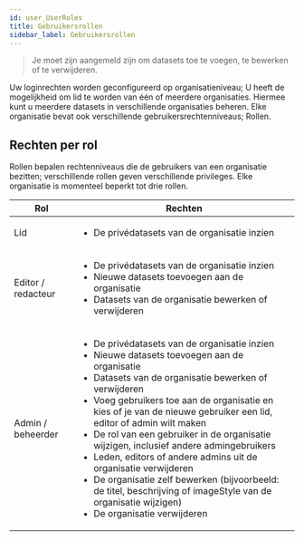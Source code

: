 ```yaml
---
id: user_UserRoles
title: Gebruikersrollen
sidebar_label: Gebruikersrollen
---
```

> Je moet zijn aangemeld zijn om datasets toe te voegen, te bewerken of te verwijderen.

Uw loginrechten worden geconfigureerd op organisatieniveau; U heeft de mogelijkheid om lid te worden van één of meerdere organisaties. Hiermee kunt u meerdere datasets in verschillende organisaties beheren. Elke organisatie bevat ook verschillende gebruikersrechtenniveaus; Rollen. 

## Rechten per rol
Rollen bepalen rechtenniveaus die de gebruikers van een organisatie bezitten; verschillende rollen geven verschillende privileges. Elke organisatie is momenteel beperkt tot drie rollen. 

| Rol | Rechten  | 
| ----------------------------  | ----------------------------   | 
| Lid           |<ul><li>De privédatasets van de organisatie inzien</li></ul> | 
| Editor / redacteur           |<ul><li>De privédatasets van de organisatie inzien</li><li>Nieuwe datasets toevoegen aan de organisatie</li><li>Datasets van de organisatie bewerken of verwijderen </li></ul> | 
| Admin / beheerder  |<ul><li>De privédatasets van de organisatie inzien</li><li>Nieuwe datasets toevoegen aan de organisatie</li><li>Datasets van de organisatie bewerken of verwijderen</li><li>Voeg gebruikers toe aan de organisatie en kies of je van de nieuwe gebruiker een lid, editor of admin wilt maken</li><li>De rol van een gebruiker in de organisatie wijzigen, inclusief andere admingebruikers</li><li>Leden, editors of andere admins uit de organisatie verwijderen</li><li>De organisatie zelf bewerken (bijvoorbeeld: de titel, beschrijving of imageStyle van de organisatie wijzigen)</li><li>De organisatie verwijderen</li></ul>|
